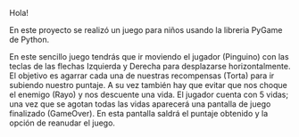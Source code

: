 Hola!

En este proyecto se realizó un juego para niños usando la libreria PyGame de Python.

En este sencillo juego tendrás que ir moviendo el jugador (Pinguino) con las teclas de las flechas Izquierda y Derecha para desplazarse horizontalmente. 
El objetivo es agarrar cada una de nuestras recompensas (Torta) para ir subiendo nuestro puntaje. 
A su vez también hay que evitar que nos choque el enemigo (Rayo) y nos descuente una vida. 
El jugador cuenta con 5 vidas; una vez que se agotan todas las vidas aparecerá una pantalla de juego finalizado (GameOver).
En esta pantalla saldrá el puntaje obtenido y la opción de reanudar el juego. 
